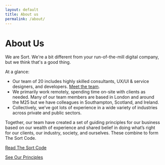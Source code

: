 ```yaml
---
layout: default
title: About us
permalink: /about/
---
```

About Us
========
We are Sort. We're a bit different from your run-of-the-mill digital company, but we think that's a good thing.

At a glance:
- Our team of 20 includes highly skilled consultants, UX/UI & service designers, and developers. [Meet the team](/team/).
- We primarily work remotely, spending time on-site with clients as needed. Many of our team members are based in London and around the M25 but we have colleagues in Southampton, Scotland, and Ireland.
- Collectively, we’ve got lots of experience in a wide variety of industries across private and public sectors.

Together, our team have created a set of guiding principles for our business based on our wealth of experience and shared belief in doing what’s right for our clients, our industry, society, and ourselves. These combine to form The Sort Code.

[Read The Sort Code](#)

[See Our Principles](#)